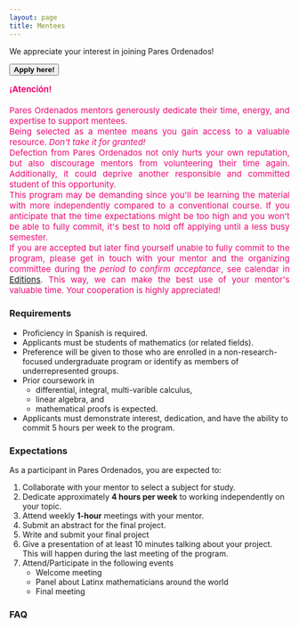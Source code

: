 ```yaml
---
layout: page
title: Mentees
---
```


We appreciate your interest in joining Pares Ordenados!

<span onclick="window.open('https://duke.qualtrics.com/jfe/form/SV_cYXr4wk1a92dObY')" style="cursor: pointer">
    <button class="button1"><b>Apply here!</b></button>
</span>

<div style="text-align: justify">
<div style="color: #ED0974">
<p style="font-size: 15px" style="line-height: 110%">
<b>¡Atención!</b>
<br>
<br>
Pares Ordenados mentors generously dedicate their time, energy, and expertise to support mentees.
<br>
Being selected as a mentee means you gain access to a valuable resource. <i>Don't take it for granted!</i> 
<br>
Defection from Pares Ordenados not only hurts your own reputation, but also discourage mentors from volunteering their time again. Additionally, it could deprive another responsible and committed student of this opportunity.
<br>
This program may be demanding since you'll be learning the material with more independently compared to a conventional course. If you anticipate that the time expectations might be too high and you won't be able to fully commit, it's best to hold off applying until a less busy semester.
<br>
If you are accepted but later find yourself unable to fully commit to the program, please get in touch with your mentor and the organizing committee during the <i>period to confirm acceptance</i>, see calendar in <a href="{{ '/ediciones' | prepend: site.baseurl }}">Editions</a>. This way, we can make the best use of your mentor's valuable time. Your cooperation is highly appreciated!
</p>
</div>
</div>

### Requirements
- Proficiency in Spanish is required.
- Applicants must be students of mathematics (or related fields).
- Preference will be given to those who are enrolled in a non-research-focused undergraduate program or identify as members of underrepresented groups.
- Prior coursework in
    - differential, integral, multi-varible calculus,
    - linear algebra, and
    - mathematical proofs
is expected.
- Applicants must demonstrate interest, dedication, and have the ability to commit 5 hours per week to the program.

### Expectations
As a participant in Pares Ordenados, you are expected to:

1. Collaborate with your mentor to select a subject for study.
2. Dedicate approximately <b>4 hours per week</b> to working independently on your topic.
3. Attend weekly <b>1-hour</b> meetings with your mentor.
4. Submit an abstract for the final project.
5. Write and submit your final project 
6. Give a presentation of at least 10 minutes talking about your project. This will happen during the last meeting of the program.
7. Attend/Participate in the following events
    - Welcome meeting
    - Panel about Latinx mathematicians around the world
    - Final meeting

### FAQ